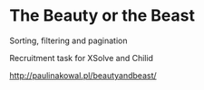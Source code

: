 # The Beauty or the Beast
Sorting, filtering and pagination

Recruitment task for XSolve and Chilid

http://paulinakowal.pl/beautyandbeast/
